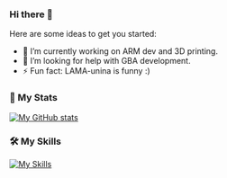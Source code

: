 ### Hi there 👋


Here are some ideas to get you started:

- 🔭 I’m currently working on ARM dev and 3D printing.
- 🤔 I’m looking for help with GBA development.
- ⚡ Fun fact: LAMA-unina is funny :)

### 🌚 My Stats
[![My GitHub stats](https://github-readme-stats.vercel.app/api?username=salva00&count_private=true&theme=radical&show_icons=true)](https://github.com/anuraghazra/github-readme-stats)

### :hammer_and_wrench: My Skills
[![My Skills](https://skillicons.dev/icons?i=c,cpp,rust,java,python,go,javascript,elixir,git,raspberrypi,arduino)](https://skillicons.dev)
